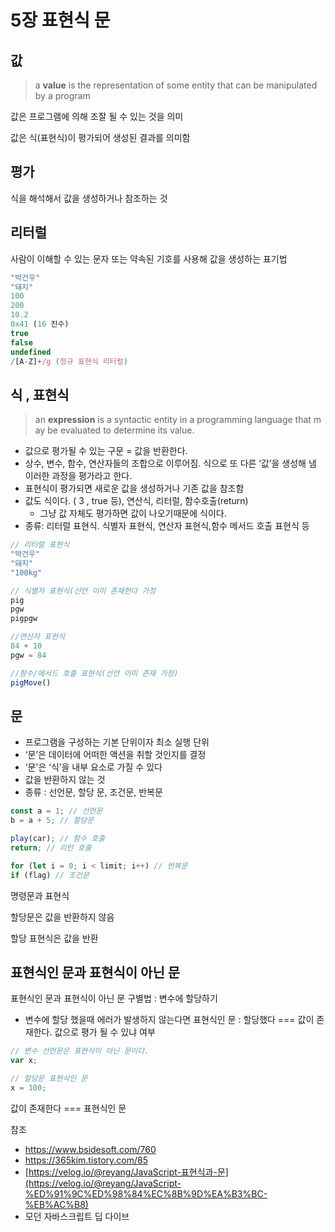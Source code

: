 # 5장 표현식 문

## 값

> a **value** is the representation of some entity that can be manipulated by a program

값은  프로그램에 의해 조잘 될 수 있는 것을 의미
> 

값은 식(표현식)이 평가되어 생성된 결과를 의미함

## 평가

식을 해석해서 값을 생성하거나 참조하는 것

## 리터럴

사람이 이해할 수 있는 문자 또는 약속된 기호를 사용해 값을 생성하는 표기법

```jsx
"박건우"
"돼지"
100
200
10.2
0x41 (16 진수)
true
false
undefined
/[A-Z]+/g (정규 표현식 리터럴)
```

## 식 , 표현식

> an **expression** is a syntactic entity in a programming language that may be evaluated to determine its value.
> 
- 값으로 평가될 수 있는 구문 = 값을 반환한다.
- 상수, 변수, 함수, 연산자들의 조합으로 이루어짐. 식으로 또 다른 ‘값’을 생성해 냄 이러한 과정을 평가라고 한다.
- 표현식이 평가되면 새로운 값을 생성하거나 기존 값을 참조함
- 값도 식이다. ( 3 , true 등), 연산식, 리터럴, 함수호출(return)
    - 그냥 값 자체도 평가하면 값이 나오기때문에 식이다.
- 종류: 리터럴 표현식. 식별자 표현식, 연산자 표현식,함수 메서드 호출 표현식 등

```jsx
// 리터럴 표현식
"박건우"
"돼지"
"100kg"

// 식별자 표현식(선언 이미 존재한다 가정
pig
pgw
pigpgw

//연산자 표현식
84 + 10
pgw = 84

//함수/메서드 호출 표현식(선언 이미 존재 가정)
pigMove()
```

## 문

- 프로그램을 구성하는 기본 단위이자 최소 실행 단위
- ‘문’은 데이터에 어떠한 액션을 취할 것인지를 결정
- ‘문'은 ‘식’을 내부 요소로 가질 수 있다
- 값을 반환하지 않는 것
- 종류 : 선언문, 할당 문, 조건문, 반복문

```jsx
const a = 1; // 선언문
b = a + 5; // 할당문

play(car); // 함수 호출
return; // 리턴 호출

for (let i = 0; i < limit; i++) // 반복문
if (flag) // 조건문
```

명령문과 표현식

할당문은 값을 반환하지 않음

할당 표현식은 값을 반환

## 표현식인 문과 표현식이 아닌 문

표현식인 문과 표현식이 아닌 문 구별법 : 변수에 할당하기

- 변수에 할당 했을때 에러가 발생하지 않는다면 표현식인 문 : 할당했다 === 값이 존재한다. 값으로 평가 될 수 있냐 여부

```jsx
// 변수 선언문은 표현식이 아닌 문이다.
var x;

// 할당문 표현식인 문
x = 100;
```

값이 존재한다 === 표현식인 문

참조

- https://www.bsidesoft.com/760
- https://365kim.tistory.com/85
- [https://velog.io/@reyang/JavaScript-표현식과-문](https://velog.io/@reyang/JavaScript-%ED%91%9C%ED%98%84%EC%8B%9D%EA%B3%BC-%EB%AC%B8)
- 모던 자바스크립트 딥 다이브